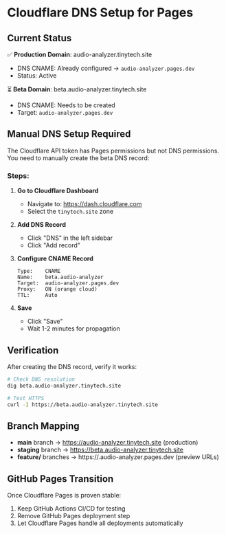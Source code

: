 # Cloudflare DNS Setup for Pages

## Current Status

✅ **Production Domain**: audio-analyzer.tinytech.site
- DNS CNAME: Already configured → `audio-analyzer.pages.dev`
- Status: Active

⏳ **Beta Domain**: beta.audio-analyzer.tinytech.site
- DNS CNAME: Needs to be created
- Target: `audio-analyzer.pages.dev`

## Manual DNS Setup Required

The Cloudflare API token has Pages permissions but not DNS permissions. You need to manually create the beta DNS record:

### Steps:

1. **Go to Cloudflare Dashboard**
   - Navigate to: https://dash.cloudflare.com
   - Select the `tinytech.site` zone

2. **Add DNS Record**
   - Click "DNS" in the left sidebar
   - Click "Add record"

3. **Configure CNAME Record**
   ```
   Type:    CNAME
   Name:    beta.audio-analyzer
   Target:  audio-analyzer.pages.dev
   Proxy:   ON (orange cloud)
   TTL:     Auto
   ```

4. **Save**
   - Click "Save"
   - Wait 1-2 minutes for propagation

## Verification

After creating the DNS record, verify it works:

```bash
# Check DNS resolution
dig beta.audio-analyzer.tinytech.site

# Test HTTPS
curl -I https://beta.audio-analyzer.tinytech.site
```

## Branch Mapping

- **main** branch → https://audio-analyzer.tinytech.site (production)
- **staging** branch → https://beta.audio-analyzer.tinytech.site
- **feature/** branches → https://<commit-id>.audio-analyzer.pages.dev (preview URLs)

## GitHub Pages Transition

Once Cloudflare Pages is proven stable:

1. Keep GitHub Actions CI/CD for testing
2. Remove GitHub Pages deployment step
3. Let Cloudflare Pages handle all deployments automatically
